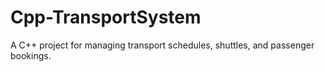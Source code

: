 # Cpp-TransportSystem
A C++ project for managing transport schedules, shuttles, and passenger bookings.
